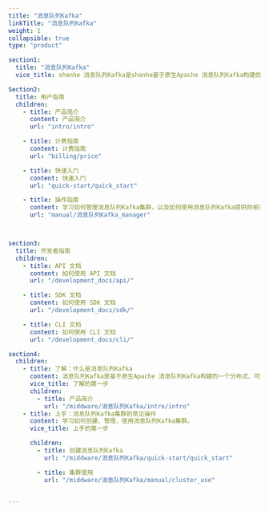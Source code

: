 ```yaml
---
title: "消息队列Kafka"
linkTitle: "消息队列Kafka"
weight: 1
collapsible: true
type: "product"

section1:
  title: "消息队列Kafka"
  vice_title: shanhe 消息队列Kafka是shanhe基于原生Apache 消息队列Kafka构建的一个分布式、可分区、多副本的消息队列集群服务，具有高吞吐量、低延迟等优点，同时提供灵活的网络配置、在线伸缩、监控和告警等功能助您更好地管理集群。

Section2:
  title: 用户指南
  children:
    - title: 产品简介
      content: 产品简介
      url: "intro/intro"

    - title: 计费指南
      content: 计费指南
      url: "billing/price"

    - title: 快速入门
      content: 快速入门
      url: "quick-start/quick_start"

    - title: 操作指南
      content: 学习如何管理消息队列Kafka集群，以及如何使用消息队列Kafka提供的相关服务等。
      url: "manual/消息队列Kafka_manager"



section3:
  title: 开发者指南
  children:
    - title: API 文档
      content: 如何使用 API 文档
      url: "/development_docs/api/"

    - title: SDK 文档
      content: 如何使用 SDK 文档
      url: "/development_docs/sdk/"

    - title: CLI 文档
      content: 如何使用 CLI 文档
      url: "/development_docs/cli/"

section4:
  children:
    - title: 了解：什么是消息队列Kafka
      content: 消息队列Kafka是基于原生Apache 消息队列Kafka构建的一个分布式、可分区、多副本的消息队列集群服务。
      vice_title: 了解的第一步
      children:
        - title: 产品简介
          url: "/middware/消息队列Kafka/intro/intro"
    - title: 上手：消息队列Kafka集群的常见操作
      content: 学习如何创建、管理、使用消息队列Kafka集群。
      vice_title: 上手的第一步

      children: 
        - title: 创建消息队列Kafka
          url: "/middware/消息队列Kafka/quick-start/quick_start"

        - title: 集群使用
          url: "/middware/消息队列Kafka/manual/cluster_use"

    
---
```

